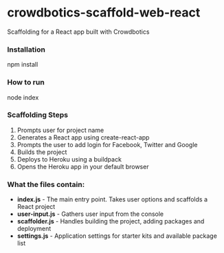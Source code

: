 # crowdbotics-scaffold-web-react
Scaffolding for a React app built with Crowdbotics

### Installation
npm install

### How to run
node index

### Scaffolding Steps

1) Prompts user for project name
2) Generates a React app using create-react-app
3) Prompts the user to add login for Facebook, Twitter and Google
4) Builds the project
5) Deploys to Heroku using a buildpack
6) Opens the Heroku app in your default browser

### What the files contain:

- **index.js** - The main entry point. Takes user options and scaffolds a React project
- **user-input.js** - Gathers user input from the console
- **scaffolder.js** - Handles building the project, adding packages and deployment
- **settings.js** - Application settings for starter kits and available package list
